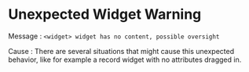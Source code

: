 # Unexpected Widget Warning

Message
:   `<widget> widget has no content, possible oversight`

Cause
:   There are several situations that might cause this unexpected behavior, like for example a record widget with no attributes dragged in.
